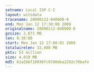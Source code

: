 ```yaml
---
setname: Local ISP C-I
layout: witsdata
tracename: 20090112-040000-0
end: Mon Jan 12 17:30:00 2009
originalname: 20090112-040000-0
gzsize: 2,071 MB
len: 0:30:00
start: Mon Jan 12 17:00:01 2009
totalwirelen: 32,088 MB
pkts: 53 million
size: 4,019 MB
md5: 61a2bbf18036fc97d0dea2292c78bafe
---
```

